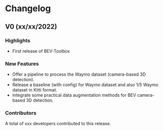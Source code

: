 # Changelog

## V0 (xx/xx/2022)

### Highlights
* First release of BEV-Toolbox

### New Features
* Offer a pipeline to process the Waymo dataset (camera-based 3D detection).
* Release a baseline (with config) for Waymo dataset and also 1/5 Waymo dataset in Kitti format.
* Integrate some practical data augmentation methods for BEV camera-based 3D detection.

<!-- ### Improvements -->

<!-- ### Bug Fixes -->

### Contributors
A total of xxx developers contributed to this release.
